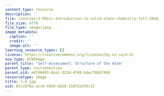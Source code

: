 ```yaml
---
content_type: resource
description: ''
file: /courses/3-091sc-introduction-to-solid-state-chemistry-fall-2010/65c2978eacc84429bb39310f2e3f6c12_1-6.jpg
file_size: 4770
file_type: image/jpeg
image_metadata:
  caption: ''
  credit: ''
  image-alt: ''
learning_resource_types: []
license: https://creativecommons.org/licenses/by-nc-sa/4.0/
ocw_type: OCWImage
parent_title: 'Self-Assessment: Structure of the Atom'
parent_type: CourseSection
parent_uid: e0f0b093-6ba1-323d-d748-bdec78bb7499
resourcetype: Image
title: 1-6.jpg
uid: 65c2978e-acc8-4429-bb39-310f2e3f6c12
---
```

